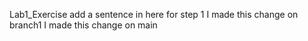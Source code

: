 Lab1_Exercise
add a sentence in here for step 1
I made this change on branch1
I made this change on main